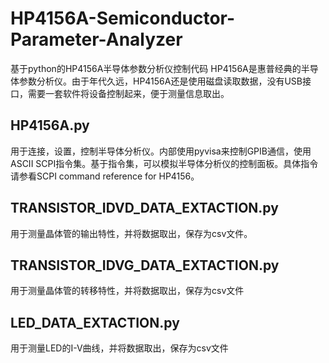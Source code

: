 # HP4156A-Semiconductor-Parameter-Analyzer
基于python的HP4156A半导体参数分析仪控制代码
HP4156A是惠普经典的半导体参数分析仪。由于年代久远，HP4156A还是使用磁盘读取数据，没有USB接口，需要一套软件将设备控制起来，便于测量信息取出。
## HP4156A.py
用于连接，设置，控制半导体分析仪。内部使用pyvisa来控制GPIB通信，使用ASCII SCPI指令集。基于指令集，可以模拟半导体分析仪的控制面板。具体指令请参看SCPI command reference for HP4156。

## TRANSISTOR_IDVD_DATA_EXTACTION.py
用于测量晶体管的输出特性，并将数据取出，保存为csv文件。

## TRANSISTOR_IDVG_DATA_EXTACTION.py
用于测量晶体管的转移特性，并将数据取出，保存为csv文件

## LED_DATA_EXTACTION.py
用于测量LED的I-V曲线，并将数据取出，保存为csv文件


